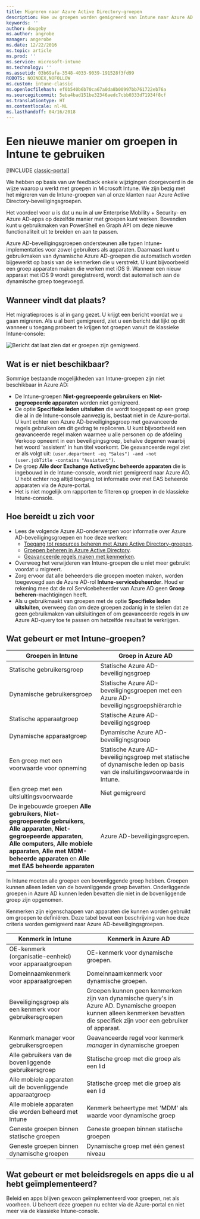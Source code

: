 ```yaml
---
title: Migreren naar Azure Active Directory-groepen
description: Hoe uw groepen worden gemigreerd van Intune naar Azure AD
keywords: ''
author: dougeby
ms.author: angrobe
manager: angerobe
ms.date: 12/22/2016
ms.topic: article
ms.prod: ''
ms.service: microsoft-intune
ms.technology: ''
ms.assetid: 03b69afa-3548-4033-9039-191528f3fd99
ROBOTS: NOINDEX,NOFOLLOW
ms.custom: intune-classic
ms.openlocfilehash: ef0b540b6b70ca67a0da8b00997bb761722eb76a
ms.sourcegitcommit: 5eba4bad151be32346aedc7cbb0333d71934f8cf
ms.translationtype: HT
ms.contentlocale: nl-NL
ms.lasthandoff: 04/16/2018
---
```

# <a name="a-new-way-of-using-groups-in-intune"></a>Een nieuwe manier om groepen in Intune te gebruiken

[!INCLUDE [classic-portal](../includes/classic-portal.md)]

We hebben op basis van uw feedback enkele wijzigingen doorgevoerd in de wijze waarop u werkt met groepen in Microsoft Intune.
We zijn bezig met het migreren van de Intune-groepen van al onze klanten naar Azure Active Directory-beveiligingsgroepen.

Het voordeel voor u is dat u nu in al uw Enterprise Mobility + Security- en Azure AD-apps op dezelfde manier met groepen kunt werken. Bovendien kunt u gebruikmaken van PowerShell en Graph API om deze nieuwe functionaliteit uit te breiden en aan te passen.

Azure AD-beveiligingsgroepen ondersteunen alle typen Intune-implementaties voor zowel gebruikers als apparaten. Daarnaast kunt u gebruikmaken van dynamische Azure AD-groepen die automatisch worden bijgewerkt op basis van de kenmerken die u verstrekt. U kunt bijvoorbeeld een groep apparaten maken die werken met iOS 9. Wanneer een nieuw apparaat met iOS 9 wordt geregistreerd, wordt dat automatisch aan de dynamische groep toegevoegd.

## <a name="when-is-this-happening"></a>Wanneer vindt dat plaats?

Het migratieproces is al in gang gezet. U krijgt een bericht voordat we u gaan migreren.
Als u al bent gemigreerd, ziet u een bericht dat lijkt op dit wanneer u toegang probeert te krijgen tot groepen vanuit de klassieke Intune-console:

![Bericht dat laat zien dat er groepen zijn gemigreerd.](http://i.imgur.com/72KRaXj.png)

## <a name="what-wont-be-available"></a>Wat is er niet beschikbaar?

Sommige bestaande mogelijkheden van Intune-groepen zijn niet beschikbaar in Azure AD:

- De Intune-groepen **Niet-gegroepeerde gebruikers** en **Niet-gegroepeerde apparaten** worden niet gemigreerd.
- De optie **Specifieke leden uitsluiten** die wordt toegepast op een groep die al in de Intune-console aanwezig is, bestaat niet in de Azure-portal. U kunt echter een Azure AD-beveiligingsgroep met geavanceerde regels gebruiken om dit gedrag te repliceren. U kunt bijvoorbeeld een geavanceerde regel maken waarmee u alle personen op de afdeling Verkoop opneemt in een beveiligingsgroep, behalve degenen waarbij het woord 'assistent' in hun titel voorkomt. Die geavanceerde regel ziet er als volgt uit: `(user.department -eq "Sales") -and -not (user.jobTitle -contains "Assistant")`.
- De groep **Alle door Exchange ActiveSync beheerde apparaten** die is ingebouwd in de Intune-console, wordt niet gemigreerd naar Azure AD. U hebt echter nog altijd toegang tot informatie over met EAS beheerde apparaten via de Azure-portal.
- Het is niet mogelijk om rapporten te filteren op groepen in de klassieke Intune-console.
<!--- - Custom group targeting of notification rules will not be available. ROB I took this out as I couldn't replicate the behavior. --->

## <a name="how-to-get-ready"></a>Hoe bereidt u zich voor

- Lees de volgende Azure AD-onderwerpen voor informatie over Azure AD-beveiligingsgroepen en hoe deze werken:
    -  [Toegang tot resources beheren met Azure Active Directory-groepen](https://azure.microsoft.com/documentation/articles/active-directory-manage-groups/).
    -  [Groepen beheren in Azure Active Directory](https://azure.microsoft.com/documentation/articles/active-directory-accessmanagement-manage-groups/).
    -  [Geavanceerde regels maken met kenmerken](https://azure.microsoft.com/documentation/articles/active-directory-accessmanagement-groups-with-advanced-rules/).
- Overweeg het verwijderen van Intune-groepen die u niet meer gebruikt voordat u migreert.
-  Zorg ervoor dat alle beheerders die groepen moeten maken, worden toegevoegd aan de Azure AD-rol **Intune-servicebeheerder**. Houd er rekening mee dat de rol Servicebeheerder van Azure AD geen **Groep beheren**-machtigingen heeft.
-  Als u gebruikmaakt van groepen met de optie **Specifieke leden uitsluiten**, overweeg dan om deze groepen zodanig in te stellen dat ze geen gebruikmaken van uitsluitingen of om geavanceerde regels in uw Azure AD-query toe te passen om hetzelfde resultaat te verkrijgen.


## <a name="what-happens-to-intune-groups"></a>Wat gebeurt er met Intune-groepen?

| Groepen in Intune|Groep in Azure AD|
|-----------------------------------------------------------------------|-------------------------------------------------------------|
|Statische gebruikersgroep|Statische Azure AD-beveiligingsgroep|
|Dynamische gebruikersgroep|Statische Azure AD-beveiligingsgroepen met een Azure AD-beveiligingsgroepshiërarchie|
|Statische apparaatgroep|Statische Azure AD-beveiligingsgroep|
|Dynamische apparaatgroep|Dynamische Azure AD-beveiligingsgroep|
|Een groep met een voorwaarde voor opneming|Statische Azure AD-beveiligingsgroep met statische of dynamische leden op basis van de insluitingsvoorwaarde in Intune.|
|Een groep met een uitsluitingsvoorwaarde|Niet gemigreerd|
|De ingebouwde groepen **Alle gebruikers**, **Niet-gegroepeerde gebruikers**, **Alle apparaten**, **Niet-gegroepeerde apparaten**, **Alle computers**, **Alle mobiele apparaten**, **Alle met MDM-beheerde apparaten** en **Alle met EAS beheerde apparaten**|Azure AD-beveiligingsgroepen.|

In Intune moeten alle groepen een bovenliggende groep hebben. Groepen kunnen alleen leden van de bovenliggende groep bevatten. Onderliggende groepen in Azure AD kunnen leden bevatten die niet in de bovenliggende groep zijn opgenomen.

Kenmerken zijn eigenschappen van apparaten die kunnen worden gebruikt om groepen te definiëren. Deze tabel bevat een beschrijving van hoe deze criteria worden gemigreerd naar Azure AD-beveiligingsgroepen.

| Kenmerk in Intune|Kenmerk in Azure AD|
|-----------------------------------------------------------------------|-------------------------------------------------------------|
|OE-kenmerk (organisatie-eenheid) voor apparaatgroepen|OE-kenmerk voor dynamische groepen.|
|Domeinnaamkenmerk voor apparaatgroepen|Domeinnaamkenmerk voor dynamische groepen.|
|Beveiligingsgroep als een kenmerk voor gebruikersgroepen|Groepen kunnen geen kenmerken zijn van dynamische query's in Azure AD. Dynamische groepen kunnen alleen kenmerken bevatten die specifiek zijn voor een gebruiker of apparaat.|
|Kenmerk manager voor gebruikersgroepen|Geavanceerde regel voor kenmerk *manager* in dynamische groepen|
|Alle gebruikers van de bovenliggende gebruikersgroep|Statische groep met die groep als een lid|
|Alle mobiele apparaten uit de bovenliggende apparaatgroep|Statische groep met die groep als een lid|
|Alle mobiele apparaten die worden beheerd met Intune|Kenmerk beheertype met 'MDM' als waarde voor dynamische groep|
|Geneste groepen binnen statische groepen |Geneste groepen binnen statische groepen|
|Geneste groepen binnen dynamische groepen|Dynamische groep met één genest niveau|

## <a name="what-happens-to-policies-and-apps-youve-already-deployed"></a>Wat gebeurt er met beleidsregels en apps die u al hebt geïmplementeerd?

Beleid en apps blijven gewoon geïmplementeerd voor groepen, net als voorheen. U beheert deze groepen nu echter via de Azure-portal en niet meer via de klassieke Intune-console.
 
